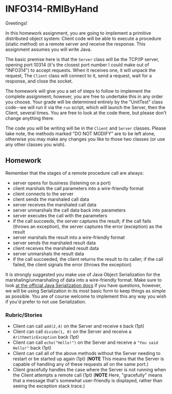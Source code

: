 # INFO314-RMIByHand
Greetings!

In this homework assignment, you are going to implement a primitive distributed object system: Client code will be able to execute a procedure (static method) on a remote server and receive the response. This assignment assumes you will write Java.

The basic premise here is that the `Server` class will be the TCP/IP server, opening port 10314 (it's the closest port number I could make out of "INFO314") to accept requests. When it receives one, it will unpack the request,  The `Client` class will connect to it, send a request, wait for a response, and close the socket.

The homework will give you a set of steps to follow to implement the complete assignment; however, you are free to undertake this in any order you choose. Your grade will be determined entirely by the "UnitTest" class code--we will run it via the `run` script, which will launch the Server, then the Client, several times. You are free to look at the code there, but please don't change anything there.

The code you will be writing will be in the `Client` and `Server` classes. Please take note, the methods marked "DO NOT MODIFY" are to be left alone, otherwise you may make any changes you like to those two classes (or use any other classes you wish).

## Homework
Remember that the stages of a remote procedure call are always:

* server opens for business (listening on a port)
* client marshals the call parameters into a wire-friendly format
* client connects to the server
* client sends the marshaled call data
* server receives the marshaled call data
* server unmarshals the call data back into parameters
* server executes the call with the parameters
* if the call succeeds, the server captures the result; if the call fails (throws an exception), the server captures the error (exception) as the result
* server marshals the result into a wire-friendly format
* server sends the marshaled result data
* client receives the marshaled result data
* server unmarshals the result data
* if the call succeeded, the client returns the result to its caller; if the call failed, the client signals the error (throws the exception)

It is strongly suggested you make use of Java Object Serialization for the marshaling/unmarshaling of data into a wire-friendly format. Make sure to look [at the official Java Serialization docs](https://docs.oracle.com/en/java/javase/20/docs/specs/serialization/index.html) if you have questions, however, we will be using Serialization in its most basic form to keep things as simple as possible. You are of course welcome to implement this any way you wish if you'd prefer to not use Serialization.

### Rubric/Stories

* Client can call `add(2,4)` on the Server and receive `6` back (1pt)
* Client can call `divide(1, 0)` on the Server and receive a `ArithmeticException` back (1pt)
* Client can call `echo("Hello!")` on the Server and receive a `"You said Hello!"` back (1pt)
* Client can call all of the above methods without the Server needing to restart or be started up again (1pt) (**NOTE** This means that the Server is capable of handling any of these requests all on the same port.)
* Client gracefully handles the case where the Server is not running when the Client attempts a remote call (1pt) (**NOTE** Here, "gracefully" means that a message that's somewhat user-friendly is displayed, rather than seeing the exception stack trace.)

